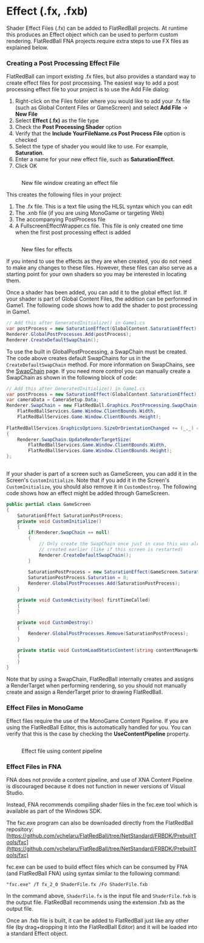 # Effect (.fx, .fxb)

Shader Effect Files (.fx) can be added to FlatRedBall projects. At runtime this produces an Effect object which can be used to perform custom rendering. FlatRedBall FNA projects require extra steps to use FX files as explained below.

### Creating a Post Processing Effect File

FlatRedBall can import existing .fx files, but also provides a standard way to create effect files for post processing. The easiest way to add a post processing effect file to your project is to use the Add File dialog:

1. Right-click on the Files folder where you would like to add your .fx file (such as Global Content Files or GameScreen) and select **Add File** -> **New File**
2. Select **Effect (.fx)** as the file type
3. Check the **Post Processing Shader** option
4. Verify that the **Include YourFileName.cs Post Process File** option is checked
5. Select the type of shader you would like to use. For example, **Saturation**.
6. Enter a name for your new effect file, such as **SaturationEffect.**
7. Click OK

<figure><img src="../../../.gitbook/assets/11_16 10 34.png" alt=""><figcaption><p>New file window creating an effect file</p></figcaption></figure>

This creates the following files in your project:

1. The .fx file. This is a text file using the HLSL syntax which you can edit
2. The .xnb file (if you are using MonoGame or targeting Web)
3. The accompanying PostProcess file
4. A FullscreenEffectWrapper.cs file. This file is only created one time when the first post processing effect is added

<figure><img src="../../../.gitbook/assets/16_07 46 16.png" alt=""><figcaption><p>New files for effects</p></figcaption></figure>

If you intend to use the effects as they are when created, you do not need to make any changes to these files. However, these files can also serve as a starting point for your own shaders so you may be interested in locating them.

Once a shader has been added, you can add it to the global effect list. If your shader is part of Global Content Files, the addition can be performed in Game1. The following code shows how to add the shader to post processing in Game1.

```csharp
// Add this after GeneratedInitialize() in Game1.cs
var postProcess = new SaturationEffect(GlobalContent.SaturationEffect);
Renderer.GlobalPostProcesses.Add(postProcess);
Renderer.CreateDefaultSwapChain();

```

To use the built in GlobalPostProcessing, a SwapChain must be created. The code above creates default SwapChains for us in the `CreateDefaultSwapChain` method. For more information on SwapChains, see the [SwapChain](../../../api/flatredball/graphics/postprocessing/swapchain.md) page. If you need more control you can manually create a SwapChain as shown in the following block of code:

```csharp
// Add this after GeneratedInitialize() in Game1.cs
var postProcess = new SaturationEffect(GlobalContent.SaturationEffect);
var cameraData = CameraSetup.Data;
Renderer.SwapChain = new FlatRedBall.Graphics.PostProcessing.SwapChain(
    FlatRedBallServices.Game.Window.ClientBounds.Width,
    FlatRedBallServices.Game.Window.ClientBounds.Height);
    
FlatRedBallServices.GraphicsOptions.SizeOrOrientationChanged += (_,_) =>
{
    Renderer.SwapChain.UpdateRenderTargetSize(
        FlatRedBallServices.Game.Window.ClientBounds.Width,
        FlatRedBallServices.Game.Window.ClientBounds.Height);
};
    

```

If your shader is part of a screen such as GameScreen, you can add it in the Screen's `CustomInitialize`. Note that if you add it in the Screen's `CustomInitialize`, you should also remove it in `CustomDestroy`. The following code shows how an effect might be added through GameScreen.

```csharp
public partial class GameScreen
{
    SaturationEffect SaturationPostProcess;
    private void CustomInitialize()
    {
        if(Renderer.SwapChain == null)
        {
            // Only create the SwapChain once just in case this was already
            // created earlier (like if this screen is restarted)
            Renderer.CreateDefaultSwapChain();
        }
        
        SaturationPostProcess = new SaturationEffect(GameScreen.SaturationEffect);
        SaturationPostProcess.Saturation = 0;
        Renderer.GlobalPostProcesses.Add(SaturationPostProcess);
    }

    private void CustomActivity(bool firstTimeCalled)
    {
    }

    private void CustomDestroy()
    {
        Renderer.GlobalPostProcesses.Remove(SaturationPostProcess);
    }

    private static void CustomLoadStaticContent(string contentManagerName)
    {
    }
}
```

Note that by using a SwapChain, FlatRedBall internally creates and assigns a RenderTarget when performing rendering, so you should not manually create and assign a RenderTarget prior to drawing FlatRedBall.

### Effect Files in MonoGame

Effect files require the use of the MonoGame Content Pipeline. If you are using the FlatRedBall Editor, this is automatically handled for you. You can verify that this is the case by checking the **UseContentPipeline** property.

<figure><img src="../../../.gitbook/assets/image (211).png" alt=""><figcaption><p>Effect file using content pipeline</p></figcaption></figure>

### Effect Files in FNA

FNA does not provide a content pipeline, and use of XNA Content Pipeline is discouraged because it does not function in newer versions of Visual Studio.

Instead, FNA recommends compiling shader files in the fxc.exe tool which is available as part of the Windows SDK.

The fxc.exe program can also be downloaded directly from the FlatRedBall repository: [https://github.com/vchelaru/FlatRedBall/tree/NetStandard/FRBDK/PrebuiltTools/fxc](https://github.com/vchelaru/FlatRedBall/tree/NetStandard/FRBDK/PrebuiltTools/fxc)

fxc.exe can be used to build effect files which can be consumed by FNA (and FlatRedBall FNA) using syntax similar to the following command:

```
"fxc.exe" /T fx_2_0 ShaderFile.fx /Fo ShaderFile.fxb
```

In the command above, `ShaderFile.fx` is the input file and `ShaderFile.fxb` is the output file. FlatRedBall recommends using the extension .fxb as the output file.

Once an .fxb file is built, it can be added to FlatRedBall just like any other file (by drag+dropping it into the FlatRedBall Editor) and it will be loaded into a standard Effect object.
